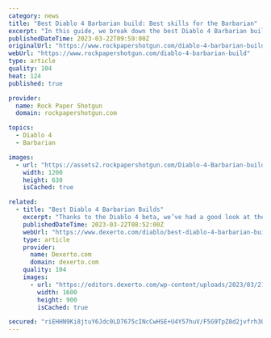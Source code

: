 ```yaml
---
category: news
title: "Best Diablo 4 Barbarian build: Best skills for the Barbarian"
excerpt: "In this guide, we break down the best Diablo 4 Barbarian build, covering which skills you need to take for the Whirlwind Barbarian. We'll also cover the attack pattern for this build, so that you can ..."
publishedDateTime: 2023-03-22T09:59:00Z
originalUrl: "https://www.rockpapershotgun.com/diablo-4-barbarian-build"
webUrl: "https://www.rockpapershotgun.com/diablo-4-barbarian-build"
type: article
quality: 104
heat: 124
published: true

provider:
  name: Rock Paper Shotgun
  domain: rockpapershotgun.com

topics:
  - Diablo 4
  - Barbarian

images:
  - url: "https://assets2.rockpapershotgun.com/Diablo-4-Barbarian-build.jpg/BROK/thumbnail/1200x630/Diablo-4-Barbarian-build.jpg"
    width: 1200
    height: 630
    isCached: true

related:
  - title: "Best Diablo 4 Barbarian Builds"
    excerpt: "Thanks to the Diablo 4 beta, we’ve had a good look at the Barbarian class and spent several hours testing out their skills to a high level. Out of all the classes in the game, the Barbarian is the ..."
    publishedDateTime: 2023-03-22T08:52:00Z
    webUrl: "https://www.dexerto.com/diablo/best-diablo-4-barbarian-builds-2093102/"
    type: article
    provider:
      name: Dexerto.com
      domain: dexerto.com
    quality: 104
    images:
      - url: "https://editors.dexerto.com/wp-content/uploads/2023/03/21/diablo-4-barbarian.jpg"
        width: 1600
        height: 900
        isCached: true

secured: "riEHHN9Ki8jtuY6Jdc0LD7675cINcCwHSE+U4Y57huV/F5G9TpZ8d2jvfrh3QLtuKfq4qGoWG1UIr5/2Oi1jVDIFUfMpE6hF18CZ/ANt93Sm+oDG5LZW7pwgyALHh7cKe8SvLFzS+vAZMNQz8FkSjUYOWqU2bn47KFvtrn3IfsSMrbplZQwL40CwnfuFKrO4H8TrZLywlEIuVmBemaJ/9kj2IRRCijU2uOQTYOhKtdCX3nOw2rirLfbq5H7ZKSySLAtsD6uCSIQypMFu9xAvYL1DJanzDn3NZlbe3gfgJ/2Zkp/CGJ8K7jehjgCoRcKvwuwCrgHCf6h/CdrolRmKgHgKchK7Cv8l1dhrjgWneNE=;ofYVAw3Ojz6N26iFBwjapg=="
---
```


